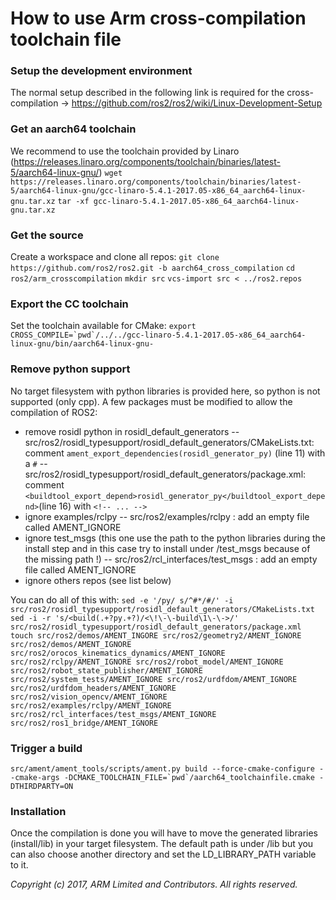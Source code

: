# How to use Arm cross-compilation toolchain file

### Setup the development environment
The normal setup described in the following link is required for the cross-compilation -> https://github.com/ros2/ros2/wiki/Linux-Development-Setup

### Get an aarch64 toolchain
We recommend to use the toolchain provided by Linaro (https://releases.linaro.org/components/toolchain/binaries/latest-5/aarch64-linux-gnu/)
`wget https://releases.linaro.org/components/toolchain/binaries/latest-5/aarch64-linux-gnu/gcc-linaro-5.4.1-2017.05-x86_64_aarch64-linux-gnu.tar.xz`
`tar -xf gcc-linaro-5.4.1-2017.05-x86_64_aarch64-linux-gnu.tar.xz`

### Get the source
Create a workspace and clone all repos:
`git clone https://github.com/ros2/ros2.git -b aarch64_cross_compilation`
`cd ros2/arm_crosscompilation`
`mkdir src`
`vcs-import src < ../ros2.repos`

### Export the CC toolchain
Set the toolchain available for CMake:
`` export CROSS_COMPILE=`pwd`/../../gcc-linaro-5.4.1-2017.05-x86_64_aarch64-linux-gnu/bin/aarch64-linux-gnu- ``

### Remove python support
No target filesystem with python libraries is provided here, so python is not supported (only cpp). A few packages must be modified to allow the compilation of ROS2:
- remove rosidl python in rosidl_default_generators
-- src/ros2/rosidl_typesupport/rosidl_default_generators/CMakeLists.txt: comment `ament_export_dependencies(rosidl_generator_py)` (line 11) with a `#`
-- src/ros2/rosidl_typesupport/rosidl_default_generators/package.xml: comment `<buildtool_export_depend>rosidl_generator_py</buildtool_export_depend>`(line 16) with `<!-- ... -->`
- ignore examples/rclpy
-- src/ros2/examples/rclpy : add an empty file called AMENT_IGNORE
- ignore test_msgs (this one use the path to the python libraries during the install step and in this case try to install under /test_msgs because of the missing path !)
-- src/ros2/rcl_interfaces/test_msgs : add an empty file called AMENT_IGNORE
- ignore others repos (see list below)

You can do all of this with:
`sed -e '/py/ s/^#*/#/' -i src/ros2/rosidl_typesupport/rosidl_default_generators/CMakeLists.txt`
`sed -i -r 's/<build(.+?py.+?)/<\!\-\-build\1\-\->/' src/ros2/rosidl_typesupport/rosidl_default_generators/package.xml`
`touch src/ros2/demos/AMENT_INGORE src/ros2/geometry2/AMENT_IGNORE src/ros2/demos/AMENT_IGNORE src/ros2/orocos_kinematics_dynamics/AMENT_IGNORE src/ros2/rclpy/AMENT_IGNORE src/ros2/robot_model/AMENT_IGNORE src/ros2/robot_state_publisher/AMENT_IGNORE src/ros2/system_tests/AMENT_IGNORE src/ros2/urdfdom/AMENT_IGNORE src/ros2/urdfdom_headers/AMENT_IGNORE src/ros2/vision_opencv/AMENT_IGNORE src/ros2/examples/rclpy/AMENT_IGNORE src/ros2/rcl_interfaces/test_msgs/AMENT_IGNORE src/ros2/ros1_bridge/AMENT_IGNORE`

### Trigger a build
`` src/ament/ament_tools/scripts/ament.py build --force-cmake-configure --cmake-args -DCMAKE_TOOLCHAIN_FILE=`pwd`/aarch64_toolchainfile.cmake -DTHIRDPARTY=ON ``

### Installation
Once the compilation is done you will have to move the generated libraries (install/lib) in your target filesystem. The default path is under /lib but you can also choose another directory and set the LD_LIBRARY_PATH variable to it.

*Copyright (c) 2017, ARM Limited and Contributors. All rights reserved.*
